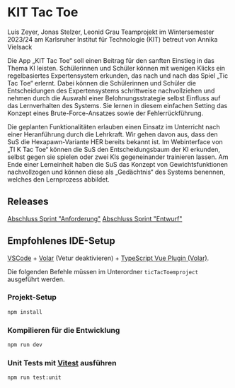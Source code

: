 # KIT Tac Toe
Luis Zeyer, Jonas Stelzer, Leonid Grau
Teamprojekt im Wintersemester 2023/24
am Karlsruher Institut für Technologie (KIT)
betreut von Annika Vielsack

Die App „KIT Tac Toe“ soll einen Beitrag für den sanften Einstieg in das Thema KI
leisten. Schülerinnen und Schüler können mit wenigen Klicks ein regelbasiertes Expertensystem
erkunden, das nach und nach das Spiel „Tic Tac Toe“ erlernt. Dabei können
die Schülerinnen und Schüler die Entscheidungen des Expertensystems schrittweise nachvollziehen
und nehmen durch die Auswahl einer Belohnungsstrategie selbst Einfluss auf
das Lernverhalten des Systems. Sie lernen in diesem einfachen Setting das Konzept eines
Brute-Force-Ansatzes sowie der Fehlerrückführung.

Die geplanten Funktionalitäten erlauben einen Einsatz im Unterricht nach einer Heranführung
durch die Lehrkraft. Wir gehen davon aus, dass den SuS die Hexapawn-Variante
HER bereits bekannt ist. Im Webinterface von „TI K Tac Toe“ können die SuS den Entscheidungsbaum
der KI erkunden, selbst gegen sie spielen oder zwei KIs gegeneinander
trainieren lassen. Am Ende einer Lerneinheit haben die SuS das Konzept von Gewichtsfunktionen
nachvollzogen und können diese als „Gedächtnis“ des Systems benennen, welches
den Lernprozess abbildet.

## Releases
[Abschluss Sprint "Anforderung"](https://github.com/idlaviV/ticTacToeamprojekt/releases/tag/v0.1-anforderung)
[Abschluss Sprint "Entwurf"](tba)

## Empfohlenes IDE-Setup

[VSCode](https://code.visualstudio.com/) + [Volar](https://marketplace.visualstudio.com/items?itemName=Vue.volar) (Vetur deaktivieren) + [TypeScript Vue Plugin (Volar)](https://marketplace.visualstudio.com/items?itemName=Vue.vscode-typescript-vue-plugin).

Die folgenden Befehle müssen im Unterordner `ticTacToemproject` ausgeführt werden.

### Projekt-Setup

```sh
npm install
```

### Kompilieren für die Entwicklung

```sh
npm run dev
```


### Unit Tests mit [Vitest](https://vitest.dev/) ausführen

```sh
npm run test:unit
```